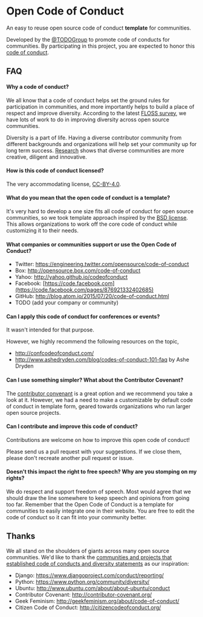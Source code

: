 # Open Code of Conduct

An easy to reuse open source code of conduct **template** for communities.

Developed by the [@TODOGroup](https://twitter.com/todogroup) to promote code of conducts for communities. By participating in this project, you are expected to honor this [code of conduct](http://todogroup.org/opencodeofconduct/#Open+Code+of+Conduct/abuse@todogroup.org).

## FAQ

#### Why a code of conduct?

We all know that a code of conduct helps set the ground rules for participation in communities, and more importantly helps to build a place of respect and improve diversity. According to the latest [FLOSS survey](http://floss2013.libresoft.es/results.en.html), we have lots of work to do in improving diversity across open source communities.

Diversity is a part of life. Having a diverse contributor community from different backgrounds and organizations will help set your community up for long term success. [Research](http://www.scientificamerican.com/article/how-diversity-makes-us-smarter/) shows that diverse communities are more creative, diligent and innovative.

#### How is this code of conduct licensed?

The very accommodating license, [CC-BY-4.0](https://creativecommons.org/licenses/by/4.0/).

#### What do you mean that the open code of conduct is a template?

It's very hard to develop a one size fits all code of conduct for open source communities, so we took template approach inspired by the [BSD license](http://opensource.org/licenses/BSD-3-Clause). This allows organizations to work off the core code of conduct while customizing it to their needs.

#### What companies or communities support or use the Open Code of Conduct?

* Twitter: https://engineering.twitter.com/opensource/code-of-conduct
* Box: http://opensource.box.com/code-of-conduct
* Yahoo: http://yahoo.github.io/codeofconduct
* Facebook: [https://code.facebook.com](https://code.facebook.com/pages/876921332402685)
* GitHub: http://blog.atom.io/2015/07/20/code-of-conduct.html
* TODO (add your company or community)

#### Can I apply this code of conduct for conferences or events?

It wasn't intended for that purpose.

However, we highly recommend the following resources on the topic,

* http://confcodeofconduct.com/
* http://www.ashedryden.com/blog/codes-of-conduct-101-faq by Ashe Dryden

#### Can I use something simpler? What about the Contributor Covenant?

The [contributor convenant](http://www.ashedryden.com/blog/codes-of-conduct-101-faq) is a great option and we recommend you take a look at it. However, we had a need to make a customizable by default code of conduct in template form, geared towards organizations who run larger open source projects.

#### Can I contribute and improve this code of conduct?

Contributions are welcome on how to improve this open code of conduct!

Please send us a pull request with your suggestions.  If we close them, please don't recreate another pull request or issue.

#### Doesn't this impact the right to free speech? Why are you stomping on my rights?

We do respect and support freedom of speech.  Most would agree that we should draw the line somewhere to keep speech and opinions from going too far.  Remember that the Open Code of Conduct is a template for communities to easily integrate one in their website.  You are free to edit the code of conduct so it can fit into your community better.

## Thanks

We all stand on the shoulders of giants across many open source communities. We'd like to thank the [communities and projects that established code of conducts and diversity statements](http://todogroup.org/opencodeofconduct/#attribution--acknowledgements) as our inspiration:

* Django: https://www.djangoproject.com/conduct/reporting/
* Python: https://www.python.org/community/diversity/
* Ubuntu: http://www.ubuntu.com/about/about-ubuntu/conduct
* Contributor Covenant: http://contributor-covenant.org/
* Geek Feminism: http://geekfeminism.org/about/code-of-conduct/
* Citizen Code of Conduct: http://citizencodeofconduct.org/
